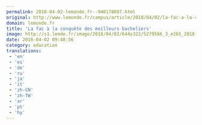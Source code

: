 ```yaml
---
permalink: 2018-04-02-lemonde.fr--940178607.html
original: http://www.lemonde.fr/campus/article/2018/04/02/la-fac-a-la-conquete-des-meilleurs-bacheliers_5279569_4401467.html
domain: lemonde.fr
title: 'La fac à la conquête des meilleurs bacheliers'
image: http://s1.lemde.fr/image/2018/04/02/644x322/5279566_3_e265_2018-03-27-7ab4836-25024-o3ly6a-qq48_8dd89969b342b74e6cfdfc91d84fadc1.jpg
date: 2018-04-02 09:48:56
category: education
translations: 
 - 'en'
 - 'es'
 - 'de'
 - 'ru'
 - 'ja'
 - 'it'
 - 'zh-CN'
 - 'zh-TW'
 - 'ar'
 - 'pt'
 - 'hy'
---
```


